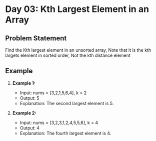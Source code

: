 # Day 03: Kth Largest Element in an Array

## Problem Statement

Find the Kth largest element in an unsorted array, Note that it is the kth largets element in sorted order, Not the kth distance element

## Example

1. **Example 1:**
   - Input: nums = [3,2,1,5,6,4], k = 2
   - Output: 5
   - Explanation: The second largest element is 5.

2. **Example 2:**
   - Input: nums = [3,2,3,1,2,4,5,5,6], k = 4
   - Output: 4
   - Explanation: The fourth largest element is 4.
